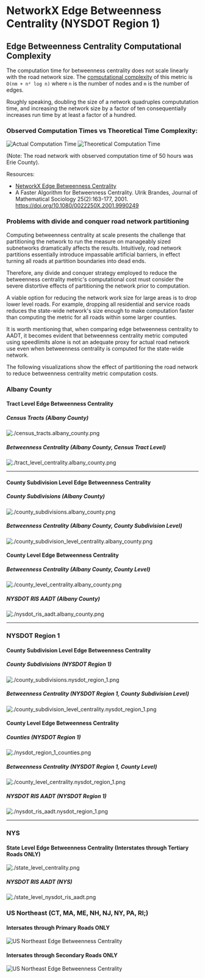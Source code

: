 # NetworkX Edge Betweenness Centrality (NYSDOT Region 1)

## Edge Betweenness Centrality Computational Complexity

The computation time for betweenness centrality does not scale linearly with the road network size. The [computational complexity](https://en.wikipedia.org/wiki/Time_complexity) of this metric is `O(nm + n² log n)` where `n` is the number of nodes and `m` is the number of edges.

Roughly speaking, doubling the size of a network quadruples compututation time, and increasing the network size by a factor of ten consequentially increases run time by at least a factor of a hundred.

### Observed Computation Times vs Theoretical Time Complexity:

![Actual Computation Time](./images/actual_computation_time.png)
![Theoretical Computation Time](./images/theoretical_computation_time.png)

(Note: The road network with observed computation time of 50 hours was Erie County).

Resources:

- [NetworkX Edge Betweenness Centrality](https://networkx.org/documentation/stable/reference/algorithms/generated/networkx.algorithms.centrality.edge_betweenness_centrality.html#rc3df3f41cd0d-1)
- A Faster Algorithm for Betweenness Centrality. Ulrik Brandes, Journal of Mathematical Sociology 25(2):163-177, 2001. https://doi.org/10.1080/0022250X.2001.9990249

### Problems with divide and conquer road network partitioning

Computing betweenness centrality at scale presents the challenge that partitioning the network to run the measure on manageably sized subnetworks dramatically affects the results. Intuitively, road network partitions essentially introduce impassable artificial barriers, in effect turning all roads at partition boundaries into dead ends.

Therefore, any divide and conquer strategy employed to reduce the betweenness centrality metric's computational cost must consider the severe distortive effects of partitioning the network prior to computation.

A viable option for reducing the network work size for large areas is to drop lower level roads. For example, dropping all residential and service roads reduces the state-wide network's size enough to make computation faster than computing the metric for all roads within some larger counties.

It is worth mentioning that, when comparing edge betweenness centrality to AADT, it becomes evident that betweenness centrality metric computed using speedlimits alone is not an adequate proxy for actual road network use even when betweenness centrality is computed for the state-wide network.

The following visualizations show the effect of partitioning the road network to reduce betweenness centrality metric computation costs.

### Albany County

#### Tract Level Edge Betweenness Centrality

##### Census Tracts (Albany County)

![./census_tracts.albany_county.png](./images/census_tracts.albany_county.png)

##### Betweenness Centrality (Albany County, Census Tract Level)

![./tract_level_centrality.albany_county.png](./images/tract_level_centrality.albany_county.png)

---

#### County Subdivision Level Edge Betweenness Centrality

##### County Subdivisions (Albany County)

![./county_subdivisions.albany_county.png](./images/county_subdivisions.albany_county.png)

##### Betweenness Centrality (Albany County, County Subdivision Level)

![./county_subdivision_level_centrality.albany_county.png](./images/county_subdivision_level_centrality.albany_county.png)

#### County Level Edge Betweenness Centrality

##### Betweenness Centrality (Albany County, County Level)

![./county_level_centrality.albany_county.png](./images/county_level_centrality.albany_county.png)

##### NYSDOT RIS AADT (Albany County)

![./nysdot_ris_aadt.albany_county.png](./images/nysdot_ris_aadt.albany_county.png)

---

### NYSDOT Region 1

#### County Subdivision Level Edge Betweenness Centrality

##### County Subdivisions (NYSDOT Region 1)

![./county_subdivisions.nysdot_region_1.png](./images//county_subdivisions.nysdot_region_1.png)

##### Betweenness Centrality (NYSDOT Region 1, County Subdivision Level)

![./county_subdivision_level_centrality.nysdot_region_1.png](./images/county_subdivision_level_centrality.nysdot_region_1.png)

#### County Level Edge Betweenness Centrality

##### Counties (NYSDOT Region 1)

![./nysdot_region_1_counties.png](./images/nysdot_region_1_counties.png)

##### Betweenness Centrality (NYSDOT Region 1, County Level)

![./county_level_centrality.nysdot_region_1.png](./images/county_level_centrality.nysdot_region_1.png)

##### NYSDOT RIS AADT (NYSDOT Region 1)

![./nysdot_ris_aadt.nysdot_region_1.png](./images/nysdot_ris_aadt.nysdot_region_1.png)

---

### NYS

#### State Level Edge Betweenness Centrality (Interstates through Tertiary Roads ONLY)

![./state_level_centrality.png](./images/state_level_centrality.png)

##### NYSDOT RIS AADT (NYS)

![./state_level_nysdot_ris_aadt.png](./images/state_level_nysdot_ris_aadt.png)

### US Northeast (CT, MA, ME, NH, NJ, NY, PA, RI;)

####  Intersates through Primary Roads ONLY

![US Northeast Edge Betweenness Centrality](./images//us_northeast.motorway-to-primary-roadways.png)

####  Intersates through Secondary Roads ONLY

![US Northeast Edge Betweenness Centrality](./images//us_northeast.motorway-to-secondary-roadways.png)
